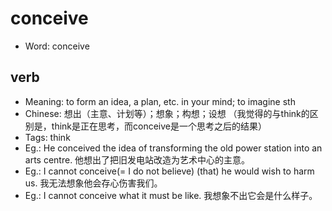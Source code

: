 # conceive

- Word: conceive

## verb

- Meaning: to form an idea, a plan, etc. in your mind; to imagine sth
- Chinese: 想出（主意、计划等）；想象；构想；设想 （我觉得的与think的区别是，think是正在思考，而conceive是一个思考之后的结果）
- Tags: think
- Eg.: He conceived the idea of transforming the old power station into an arts centre. 他想出了把旧发电站改造为艺术中心的主意。
- Eg.: I cannot conceive(= I do not believe) (that) he would wish to harm us. 我无法想象他会存心伤害我们。
- Eg.: I cannot conceive what it must be like. 我想象不出它会是什么样子。

